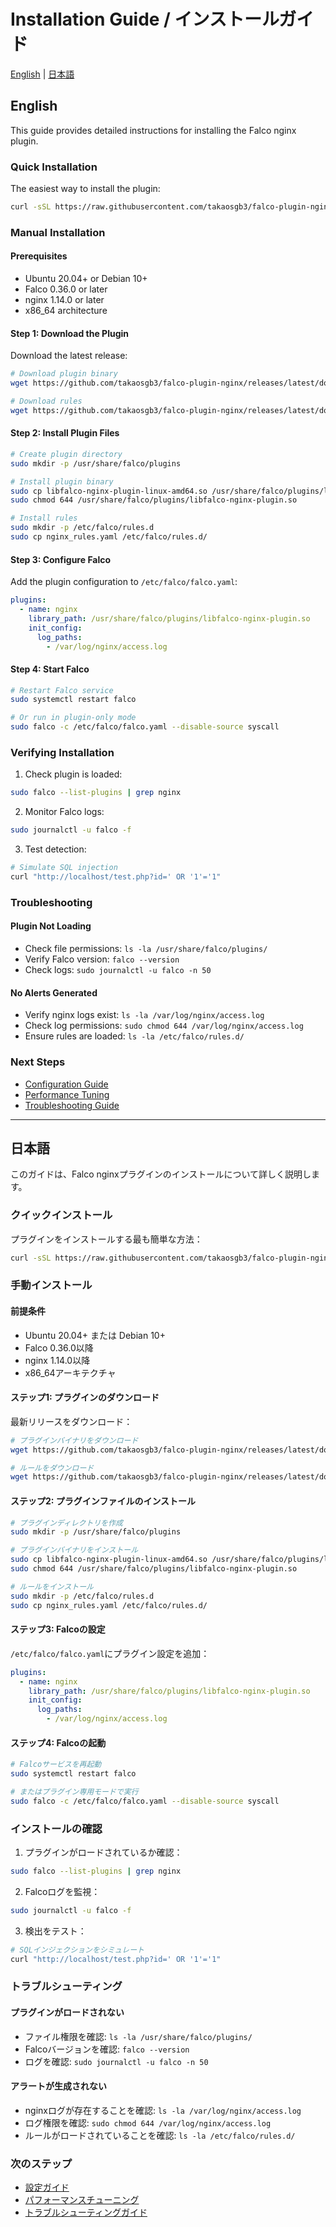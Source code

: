 # Installation Guide / インストールガイド

[English](#english) | [日本語](#japanese)

<a name="english"></a>
## English

This guide provides detailed instructions for installing the Falco nginx plugin.

### Quick Installation

The easiest way to install the plugin:

```bash
curl -sSL https://raw.githubusercontent.com/takaosgb3/falco-plugin-nginx/main/install.sh | sudo bash
```

### Manual Installation

#### Prerequisites

- Ubuntu 20.04+ or Debian 10+
- Falco 0.36.0 or later
- nginx 1.14.0 or later
- x86_64 architecture

#### Step 1: Download the Plugin

Download the latest release:

```bash
# Download plugin binary
wget https://github.com/takaosgb3/falco-plugin-nginx/releases/latest/download/libfalco-nginx-plugin-linux-amd64.so

# Download rules
wget https://github.com/takaosgb3/falco-plugin-nginx/releases/latest/download/nginx_rules.yaml
```

#### Step 2: Install Plugin Files

```bash
# Create plugin directory
sudo mkdir -p /usr/share/falco/plugins

# Install plugin binary
sudo cp libfalco-nginx-plugin-linux-amd64.so /usr/share/falco/plugins/libfalco-nginx-plugin.so
sudo chmod 644 /usr/share/falco/plugins/libfalco-nginx-plugin.so

# Install rules
sudo mkdir -p /etc/falco/rules.d
sudo cp nginx_rules.yaml /etc/falco/rules.d/
```

#### Step 3: Configure Falco

Add the plugin configuration to `/etc/falco/falco.yaml`:

```yaml
plugins:
  - name: nginx
    library_path: /usr/share/falco/plugins/libfalco-nginx-plugin.so
    init_config:
      log_paths:
        - /var/log/nginx/access.log
```

#### Step 4: Start Falco

```bash
# Restart Falco service
sudo systemctl restart falco

# Or run in plugin-only mode
sudo falco -c /etc/falco/falco.yaml --disable-source syscall
```

### Verifying Installation

1. Check plugin is loaded:
```bash
sudo falco --list-plugins | grep nginx
```

2. Monitor Falco logs:
```bash
sudo journalctl -u falco -f
```

3. Test detection:
```bash
# Simulate SQL injection
curl "http://localhost/test.php?id=' OR '1'='1"
```

### Troubleshooting

#### Plugin Not Loading

- Check file permissions: `ls -la /usr/share/falco/plugins/`
- Verify Falco version: `falco --version`
- Check logs: `sudo journalctl -u falco -n 50`

#### No Alerts Generated

- Verify nginx logs exist: `ls -la /var/log/nginx/access.log`
- Check log permissions: `sudo chmod 644 /var/log/nginx/access.log`
- Ensure rules are loaded: `ls -la /etc/falco/rules.d/`

### Next Steps

- [Configuration Guide](configuration.md)
- [Performance Tuning](performance.md)
- [Troubleshooting Guide](TROUBLESHOOTING.md)

---

<a name="japanese"></a>
## 日本語

このガイドは、Falco nginxプラグインのインストールについて詳しく説明します。

### クイックインストール

プラグインをインストールする最も簡単な方法：

```bash
curl -sSL https://raw.githubusercontent.com/takaosgb3/falco-plugin-nginx/main/install.sh | sudo bash
```

### 手動インストール

#### 前提条件

- Ubuntu 20.04+ または Debian 10+
- Falco 0.36.0以降
- nginx 1.14.0以降
- x86_64アーキテクチャ

#### ステップ1: プラグインのダウンロード

最新リリースをダウンロード：

```bash
# プラグインバイナリをダウンロード
wget https://github.com/takaosgb3/falco-plugin-nginx/releases/latest/download/libfalco-nginx-plugin-linux-amd64.so

# ルールをダウンロード
wget https://github.com/takaosgb3/falco-plugin-nginx/releases/latest/download/nginx_rules.yaml
```

#### ステップ2: プラグインファイルのインストール

```bash
# プラグインディレクトリを作成
sudo mkdir -p /usr/share/falco/plugins

# プラグインバイナリをインストール
sudo cp libfalco-nginx-plugin-linux-amd64.so /usr/share/falco/plugins/libfalco-nginx-plugin.so
sudo chmod 644 /usr/share/falco/plugins/libfalco-nginx-plugin.so

# ルールをインストール
sudo mkdir -p /etc/falco/rules.d
sudo cp nginx_rules.yaml /etc/falco/rules.d/
```

#### ステップ3: Falcoの設定

`/etc/falco/falco.yaml`にプラグイン設定を追加：

```yaml
plugins:
  - name: nginx
    library_path: /usr/share/falco/plugins/libfalco-nginx-plugin.so
    init_config:
      log_paths:
        - /var/log/nginx/access.log
```

#### ステップ4: Falcoの起動

```bash
# Falcoサービスを再起動
sudo systemctl restart falco

# またはプラグイン専用モードで実行
sudo falco -c /etc/falco/falco.yaml --disable-source syscall
```

### インストールの確認

1. プラグインがロードされているか確認：
```bash
sudo falco --list-plugins | grep nginx
```

2. Falcoログを監視：
```bash
sudo journalctl -u falco -f
```

3. 検出をテスト：
```bash
# SQLインジェクションをシミュレート
curl "http://localhost/test.php?id=' OR '1'='1"
```

### トラブルシューティング

#### プラグインがロードされない

- ファイル権限を確認: `ls -la /usr/share/falco/plugins/`
- Falcoバージョンを確認: `falco --version`
- ログを確認: `sudo journalctl -u falco -n 50`

#### アラートが生成されない

- nginxログが存在することを確認: `ls -la /var/log/nginx/access.log`
- ログ権限を確認: `sudo chmod 644 /var/log/nginx/access.log`
- ルールがロードされていることを確認: `ls -la /etc/falco/rules.d/`

### 次のステップ

- [設定ガイド](configuration.md)
- [パフォーマンスチューニング](performance.md)
- [トラブルシューティングガイド](TROUBLESHOOTING.md)